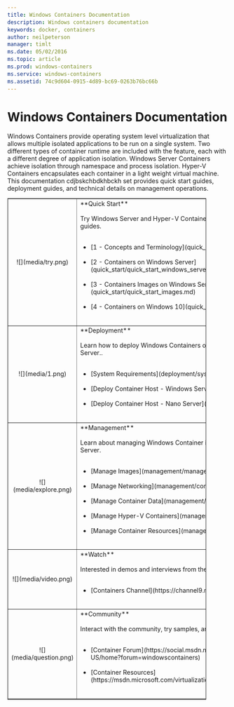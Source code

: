 ```yaml
---
title: Windows Containers Documentation
description: Windows containers documentation
keywords: docker, containers
author: neilpeterson
manager: timlt
ms.date: 05/02/2016
ms.topic: article
ms.prod: windows-containers
ms.service: windows-containers
ms.assetid: 74c9d604-0915-4d89-bc69-0263b76bc66b
---
```


# Windows Containers Documentation

Windows Containers provide operating system level virtualization that allows multiple isolated applications to be run on a single system. Two different types of container runtime are included with the feature, each with a different degree of application isolation. Windows Server Containers achieve isolation through namespace and process isolation. Hyper-V Containers encapsulates each container in a light weight virtual machine. This documentation cdjbskchbdkhbckh set provides quick start guides, deployment guides, and technical details on management operations.

<table border="1" style="background-color:FFFFCC;border-collapse:collapse;border:1px solid FFCC00;color:000000;width:90%" cellpadding="25" cellspacing="5">
<tr>
<td ><center>![](media/try.png)</center></td>
<td>**Quick Start**<br /><br />
Try Windows Server and Hyper-V Containers by using the following quick start guides.<br /><br />
<ul>
<li>[1 - Concepts and Terminology](quick_start/quick_start.md)<br /><br /></li>
<li>[2 - Containers on Windows Server](quick_start/quick_start_windows_server.md)<br /><br /></li>
<li>[3 - Containers Images on Windows Server](quick_start/quick_start_images.md)<br /><br /></li>
<li>[4 - Containers on Windows 10](quick_start/quick_start_windows_10.md)<br /><br /></li>
</ul>
</td>
</tr>
<tr>
<td ><center>![](media/1.png)</center></td>
<td>**Deployment**<br /><br />
Learn how to deploy Windows Containers on Windows Server 2016 and Nano Server..<br /><br />
<ul>
<li>[System Requirements](deployment/system_requirements.md)<br /><br /></li>
<li>[Deploy Container Host - Windows Server](deployment/deployment.md)<br /><br /></li>
<li>[Deploy Container Host - Nano Server](deployment/deployment_nano.md)<br /><br /></li>

</ul>
</td>
</tr>

<tr>
<td ><center>![](media/explore.png)</center></td>
<td>**Management**<br /><br />
Learn about managing Windows Container in Windows Server 2016 and Nano Server.<br /><br />
<ul>
<li>[Manage Images](management/manage_images.md)<br /><br /></li>
<li>[Manage Networking](management/container_networking.md)<br /><br /></li>
<li>[Manage Container Data](management/manage_data.md)<br /><br /></li>
<li>[Manage Hyper-V Containers](management/hyperv_container.md)<br /><br /></li>
<li>[Manage Container Resources](management/manage_resources.md)<br /><br /></li>
</ul>
</td>
</tr>
<tr>
<td ><center>![](media/video.png)</center></td>
<td>**Watch**<br /><br />
Interested in demos and interviews from the Windows Container team?<br /><br />
<ul>
<li>[Containers Channel](https://channel9.msdn.com/Blogs/containers)</li>
</ul>
<br />
</td>
</tr>
<tr>
<td ><center>![](media/question.png)</center></td>
<td>**Community**<br /><br />
Interact with the community, try samples, and find additional resources.<br /><br />
<ul>
<li>[Container Forum](https://social.msdn.microsoft.com/Forums/en-US/home?forum=windowscontainers)<br /><br /></li>
<li>[Container Resources](https://msdn.microsoft.com/virtualization/community/community_overview)<br /><br /></li>
</ul>
</td>
</tr>
</table>
